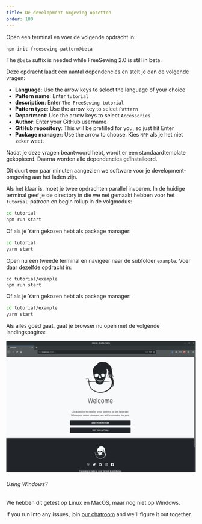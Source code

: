 ```yaml
---
title: De development-omgeving opzetten
order: 100
---
```


Open een terminal en voer de volgende opdracht in:

```bash
npm init freesewing-pattern@beta
```

<Note>

The `@beta` suffix is needed while FreeSewing 2.0 is still in beta.

</Note>

Deze opdracht laadt een aantal dependencies en stelt je dan de volgende vragen:

 - **Language**: Use the arrow keys to select the language of your choice
 - **Pattern name**: Enter `tutorial`
 - **description**: Enter `The FreeSewing tutorial`
 - **Pattern type**: Use the arrow key to select `Pattern`
 - **Department**: Use the arrow keys to select `Accessories`
 - **Author**: Enter your GitHub username
 - **GitHub repository**: This will be prefilled for you, so just hit Enter
 - **Package manager**: Use the arrow to choose. Kies `NPM` als je het niet zeker weet.

Nadat je deze vragen beantwoord hebt, wordt er een standaardtemplate gekopieerd. Daarna worden alle dependencies geïnstalleerd.

<Note>

Dit duurt een paar minuten aangezien we software voor je development-omgeving aan het laden zijn. 

</Note>

Als het klaar is, moet je twee opdrachten parallel invoeren. In de huidige terminal geef je de directory in die we net gemaakt hebben voor het `tutorial`-patroon en begin rollup in de volgmodus:

```bash
cd tutorial
npm run start
```

Of als je Yarn gekozen hebt als package manager:

```bash
cd tutorial
yarn start
```

Open nu een tweede terminal en navigeer naar de subfolder `example`. Voer daar dezelfde opdracht in:

```bash:
cd tutorial/example
npm run start
```

Of als je Yarn gekozen hebt als package manager:

```bash
cd tutorial/example
yarn start
```

Als alles goed gaat, gaat je browser nu open met de volgende landingspagina:

![De development-omgeving van FreeSewing](./cfp.png)

<Note>

###### Using Windows?

We hebben dit getest op Linux en MacOS, maar nog niet op Windows.

If you run into any issues, join [our chatroom](https://gitter.im/freesewing/freesewing) and
we'll figure it out together.

</Note>

